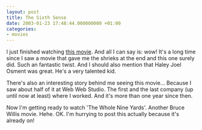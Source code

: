 ```yaml
---
layout: post
title: The Sixth Sense
date: 2003-01-23 17:48:44.000000000 +01:00
categories:
- movies
---
```

I just finished watching <a href="http://us.imdb.com/Title?0167404" title="IMDB Link">this movie</a>. And all I can say is: wow! It's a long time since I saw a movie that gave me the shrieks at the end and this one surely did. Such an fantastic twist. And I should also mention that Haley Joel Osment was great. He's a very talented kid.

There's also an interesting story behind me seeing this movie... Because I saw about half of it at Web Web Studio. The first and the last company (up until now at least) where I worked. And it's more than one year since then.

Now I'm getting ready to watch 'The Whole Nine Yards'. Another Bruce Willis movie. Hehe. OK. I'm hurrying to post this actually because it's already on!

